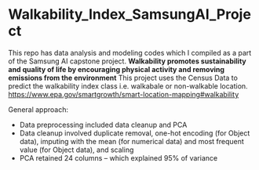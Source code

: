 # Walkability_Index_SamsungAI_Project

This repo has data analysis and modeling codes which I compiled as a part of the Samsung AI capstone project.
**Walkability promotes sustainability and quality of life by encouraging physical activity and removing emissions from the environment**
This project uses the Census Data to predict the walkability index class i.e. walkabale or non-walkable location. https://www.epa.gov/smartgrowth/smart-location-mapping#walkability 

General approach:
- Data preprocessing included data cleanup and PCA
- Data cleanup involved duplicate removal, one-hot encoding (for Object data), imputing with the mean (for numerical data) and most frequent value (for Object data), and scaling
- PCA retained 24 columns – which explained 95% of variance



